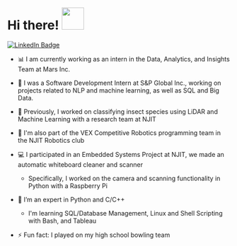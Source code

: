 <h1>
  Hi there! 
  <img src="https://media.giphy.com/media/KGMzZvWa5su2O5LCVR/giphy.gif" width="50"/>
</h1>

<a href="https://www.linkedin.com/in/rushi-athavale/">
  <img src="https://img.shields.io/badge/LinkedIn-blue?style=for-the-badge&logo=linkedin&logoColor=white" alt="LinkedIn Badge"/>
</a>

- 📊 I am currently working as an intern in the Data, Analytics, and Insights Team at Mars Inc.

- 🔭 I was a Software Development Intern at S&P Global Inc., working on projects related to NLP and machine learning, as well as SQL and Big Data.
  
- 🐝 Previously, I worked on classifying insect species using LiDAR and Machine Learning with a research team at NJIT

- 🤖 I'm also part of the VEX Competitive Robotics programming team in the NJIT Robotics club

- 💻 I participated in an Embedded Systems Project at NJIT, we made an automatic whiteboard cleaner and scanner
  - Specifically, I worked on the camera and scanning functionality in Python with a Raspberry Pi
  
- 🌱 I’m an expert in Python and C/C++
  - I'm learning SQL/Database Management, Linux and Shell Scripting with Bash, and Tableau 
  
- ⚡ Fun fact: I played on my high school bowling team

